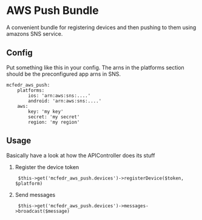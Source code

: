 # AWS Push Bundle

A convenient bundle for registering devices and then pushing to them using amazons SNS service.

## Config

Put something like this in your config. The arns in the platforms section should be the preconfigured app arns in SNS.

    mcfedr_aws_push:
        platforms:
            ios: 'arn:aws:sns:....'
            android: 'arn:aws:sns:....'
        aws:
            key: 'my key'
            secret: 'my secret'
            region: 'my region'

## Usage

Basically have a look at how the APIController does its stuff

1. Register the device token

        $this->get('mcfedr_aws_push.devices')->registerDevice($token, $platform)

1. Send messages

        $this->get('mcfedr_aws_push.devices')->messages->broadcast($message)
